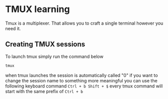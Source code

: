 # TMUX learning
Tmux is a multiplexer. That allows you to craft a single terminal however you need it.

## Creating TMUX sessions
To launch tmux simply run the command below
```bash
tmux
```
when tmux launches the session is automatically called "0" if you want to change the session name to something more meaningful you can use the following keyboard command `Ctrl + b Shift + $` every tmux command will start with the same prefix of `Ctrl + b` 

